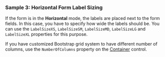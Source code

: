 ### Sample 3: Horizontal Form Label Sizing

If the form is in the **Horizontal** mode, the labels are placed next to the form fields. In this case, you have to specify how wide the 
labels should be. You can use the `LabelSizeXS`, `LabelSizeSM`, `LabelSizeMD`, `LabelSizeLG` and `LabelSizeXL` properties for this purpose.

If you have customized Bootstrap grid system to have different number of columns, use the `NumberOfColumns` property on the [Container](/docs/controls/bootstrap/Container) control.
